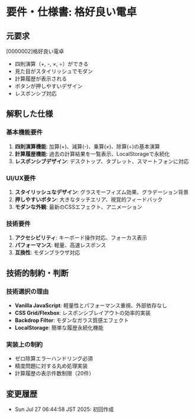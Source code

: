 # 要件・仕様書: 格好良い電卓

## 元要求
[0000002]格好良い電卓
- 四則演算（+, -, ×, ÷）ができる
- 見た目がスタイリッシュでモダン
- 計算履歴が表示される
- ボタンが押しやすいデザイン
- レスポンシブ対応

## 解釈した仕様
### 基本機能要件
1. **四則演算機能**: 加算(+)、減算(-)、乗算(×)、除算(÷)の基本演算
2. **計算履歴機能**: 過去の計算結果を一覧表示、LocalStorageで永続化
3. **レスポンシブデザイン**: デスクトップ、タブレット、スマートフォンに対応

### UI/UX要件
1. **スタイリッシュなデザイン**: グラスモーフィズム効果、グラデーション背景
2. **押しやすいボタン**: 大きなタッチエリア、視覚的フィードバック
3. **モダンな外観**: 最新のCSSエフェクト、アニメーション

### 技術要件
1. **アクセシビリティ**: キーボード操作対応、フォーカス表示
2. **パフォーマンス**: 軽量、高速レスポンス
3. **互換性**: モダンブラウザ対応

## 技術的制約・判断
### 技術選択の理由
- **Vanilla JavaScript**: 軽量性とパフォーマンス重視、外部依存なし
- **CSS Grid/Flexbox**: レスポンシブレイアウトの効率的実装
- **Backdrop Filter**: モダンなガラス質感エフェクト
- **LocalStorage**: 簡単な履歴永続化機能

### 実装上の制約
- ゼロ除算エラーハンドリング必須
- 精度問題に対する丸め処理実装
- 計算履歴の表示件数制限（20件）

## 変更履歴
- Sun Jul 27 06:44:58 JST 2025: 初回作成